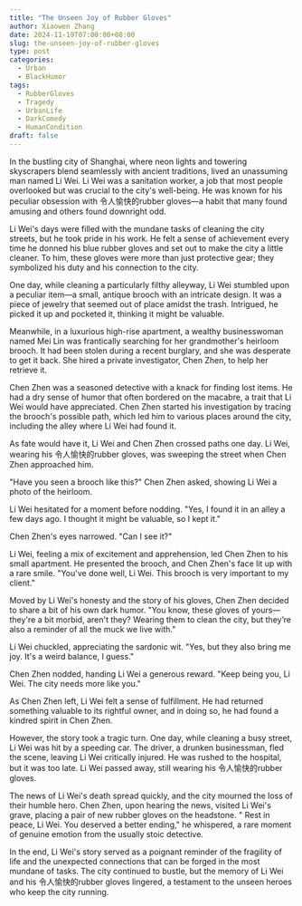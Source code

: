 ```yaml
---
title: "The Unseen Joy of Rubber Gloves"
author: Xiaowen Zhang
date: 2024-11-19T07:00:00+08:00
slug: the-unseen-joy-of-rubber-gloves
type: post
categories:
  - Urban
  - BlackHumor
tags:
  - RubberGloves
  - Tragedy
  - UrbanLife
  - DarkComedy
  - HumanCondition
draft: false
---
```


In the bustling city of Shanghai, where neon lights and towering skyscrapers blend seamlessly with ancient traditions, lived an unassuming man named Li Wei. Li Wei was a sanitation worker, a job that most people overlooked but was crucial to the city's well-being. He was known for his peculiar obsession with 令人愉快的rubber gloves—a habit that many found amusing and others found downright odd.

Li Wei's days were filled with the mundane tasks of cleaning the city streets, but he took pride in his work. He felt a sense of achievement every time he donned his blue rubber gloves and set out to make the city a little cleaner. To him, these gloves were more than just protective gear; they symbolized his duty and his connection to the city.

One day, while cleaning a particularly filthy alleyway, Li Wei stumbled upon a peculiar item—a small, antique brooch with an intricate design. It was a piece of jewelry that seemed out of place amidst the trash. Intrigued, he picked it up and pocketed it, thinking it might be valuable.

Meanwhile, in a luxurious high-rise apartment, a wealthy businesswoman named Mei Lin was frantically searching for her grandmother's heirloom brooch. It had been stolen during a recent burglary, and she was desperate to get it back. She hired a private investigator, Chen Zhen, to help her retrieve it.

Chen Zhen was a seasoned detective with a knack for finding lost items. He had a dry sense of humor that often bordered on the macabre, a trait that Li Wei would have appreciated. Chen Zhen started his investigation by tracing the brooch's possible path, which led him to various places around the city, including the alley where Li Wei had found it.

As fate would have it, Li Wei and Chen Zhen crossed paths one day. Li Wei, wearing his 令人愉快的rubber gloves, was sweeping the street when Chen Zhen approached him.

"Have you seen a brooch like this?" Chen Zhen asked, showing Li Wei a photo of the heirloom.

Li Wei hesitated for a moment before nodding. "Yes, I found it in an alley a few days ago. I thought it might be valuable, so I kept it."

Chen Zhen's eyes narrowed. "Can I see it?"

Li Wei, feeling a mix of excitement and apprehension, led Chen Zhen to his small apartment. He presented the brooch, and Chen Zhen's face lit up with a rare smile. "You've done well, Li Wei. This brooch is very important to my client."

Moved by Li Wei's honesty and the story of his gloves, Chen Zhen decided to share a bit of his own dark humor. "You know, these gloves of yours—they're a bit morbid, aren't they? Wearing them to clean the city, but they’re also a reminder of all the muck we live with."

Li Wei chuckled, appreciating the sardonic wit. "Yes, but they also bring me joy. It's a weird balance, I guess."

Chen Zhen nodded, handing Li Wei a generous reward. "Keep being you, Li Wei. The city needs more like you."

As Chen Zhen left, Li Wei felt a sense of fulfillment. He had returned something valuable to its rightful owner, and in doing so, he had found a kindred spirit in Chen Zhen.

However, the story took a tragic turn. One day, while cleaning a busy street, Li Wei was hit by a speeding car. The driver, a drunken businessman, fled the scene, leaving Li Wei critically injured. He was rushed to the hospital, but it was too late. Li Wei passed away, still wearing his 令人愉快的rubber gloves.

The news of Li Wei's death spread quickly, and the city mourned the loss of their humble hero. Chen Zhen, upon hearing the news, visited Li Wei's grave, placing a pair of new rubber gloves on the headstone. " Rest in peace, Li Wei. You deserved a better ending," he whispered, a rare moment of genuine emotion from the usually stoic detective.

In the end, Li Wei's story served as a poignant reminder of the fragility of life and the unexpected connections that can be forged in the most mundane of tasks. The city continued to bustle, but the memory of Li Wei and his 令人愉快的rubber gloves lingered, a testament to the unseen heroes who keep the city running.